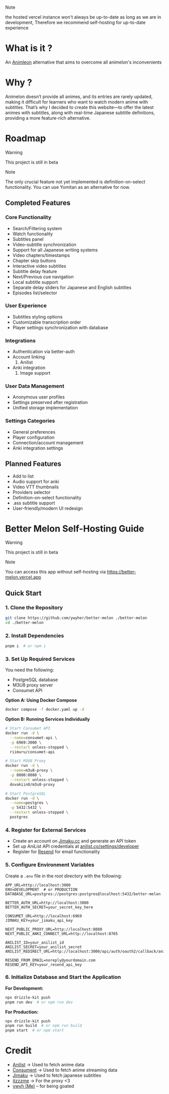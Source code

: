 > [!note]
> the hosted vercel instance won't always be up-to-date as long as we are in development, Therefore we recommend self-hosting for up-to-date experience

# What is it ?
An [Animleon](https://www.animelon.com/) alternative that aims to overcome all animelon's inconvenients

# Why ?
Animelon doesn’t provide all animes, and its entries are rarely updated, making it difficult for learners who want to watch modern anime with subtitles. That’s why I decided to create this website—to offer the latest animes with subtitles, along with real-time Japanese subtitle definitions, providing a more feature-rich alternative.

# Roadmap
> [!warning]
> This project is still in beta

> [!note]
> The only crucial feature not yet implemented is definition-on-select functionality. You can use Yomitan as an alternative for now.

## Completed Features

### Core Functionality
- Search/Filtering system
- Watch functionality
- Subtitles panel
- Video-subtitle synchronization
- Support for all Japanese writing systems
- Video chapters/timestamps
- Chapter skip buttons
- Interactive video subtitles
- Subtitle delay feature
- Next/Previous cue navigation
- Local subtitle support
- Separate delay sliders for Japanese and English subtitles
- Episodes list/selector

### User Experience
- Subtitles styling options
- Customizable transcription order
- Player settings synchronization with database

### Integrations
- Authentication via better-auth
- Account linking 
  1. Anilist
- Anki integration
  1. Image support

### User Data Management
  - Anonymous user profiles
  - Settings preserved after registration
  - Unified storage implementation

### Settings Categories
- General preferences
- Player configuration
- Connection/account management
- Anki integration settings

## Planned Features
- Add to list
- Audio support for anki
- Video VTT thumbnails
- Providers selector
- Definition-on-select functionality
- .ass subtitle support
- User-friendly/modern UI redesign

# Better Melon Self-Hosting Guide
> [!warning]
> This project is still in beta

> [!note]
> You can access this app without self-hosting via https://better-melon.vercel.app

## Quick Start

### 1. Clone the Repository
```sh
git clone https://github.com/ywyher/better-melon ./better-melon
cd ./better-melon
```

### 2. Install Dependencies
```sh
pnpm i  # or npm i
```

### 3. Set Up Required Services
You need the following:
- PostgreSQL database
- M3U8 proxy server
- Consumet API


**Option A: Using Docker Compose**
```sh
docker compose -f docker.yaml up -d
```

**Option B: Running Services Individually**
```sh
# Start Consumet API
docker run -d \
  --name=consumet-api \
  -p 6969:3000 \
  --restart unless-stopped \
  riimuru/consumet-api

# Start M3U8 Proxy
docker run -d \
  --name=m3u8-proxy \
  -p 8080:8080 \
  --restart unless-stopped \
  dovakiin0/m3u8-proxy

# Start PostgreSQL
docker run -d \
  --name=postgres \
  -p 5432:5432 \
  --restart unless-stopped \
  postgres
```

### 4. Register for External Services
- Create an account on [Jimaku.cc](https://jimaku.cc) and generate an API token
- Set up AniList API credentials at [anilist.co/settings/developer](https://anilist.co/settings/developer)
- Register for [Resend](https://resend.com/) for email functionality

### 5. Configure Environment Variables
Create a `.env` file in the root directory with the following:

```env
APP_URL=http://localhost:3000
ENV=DEVELOPMENT  # or PRODUCTION
DATABASE_URL=postgres://postgres:postgres@localhost:5432/better-melon

BETTER_AUTH_URL=http://localhost:3000
BETTER_AUTH_SECRET=your_secret_key_here

CONSUMET_URL=http://localhost:6969
JIMAKU_KEY=your_jimaku_api_key

NEXT_PUBLIC_PROXY_URL=http://localhost:8080
NEXT_PUBLIC_ANKI_CONNECT_URL=http://localhost:8765

ANILIST_ID=your_anilist_id
ANILIST_SECRET=your_anilist_secret
ANILIST_REDIRECT_URL=http://localhost:3000/api/auth/oauth2/callback/anilist

RESEND_FROM_EMAIL=noreply@yourdomain.com
RESEND_API_KEY=your_resend_api_key
```

### 6. Initialize Database and Start the Application

**For Development:**
```sh
npx drizzle-kit push
pnpm run dev  # or npm run dev
```

**For Production:**
```sh
npx drizzle-kit push
pnpm run build  # or npm run build
pnpm start  # or npm start
```

# Credit
- [Anilist](https://anilist.co/) -> Used to fetch anime data 
- [Consument](https://github.com/consumet/api.consumet.org) -> Used to fetch anime streaming data
- [Jimaku](https://jimaku.cc/) -> Used to fetch japanese subtitles
- [itzzzme](https://github.com/itzzzme/m3u8proxy) -> For the proxy <3
- [ywyh (Me)](https://github.com/ywyher) – for being goated